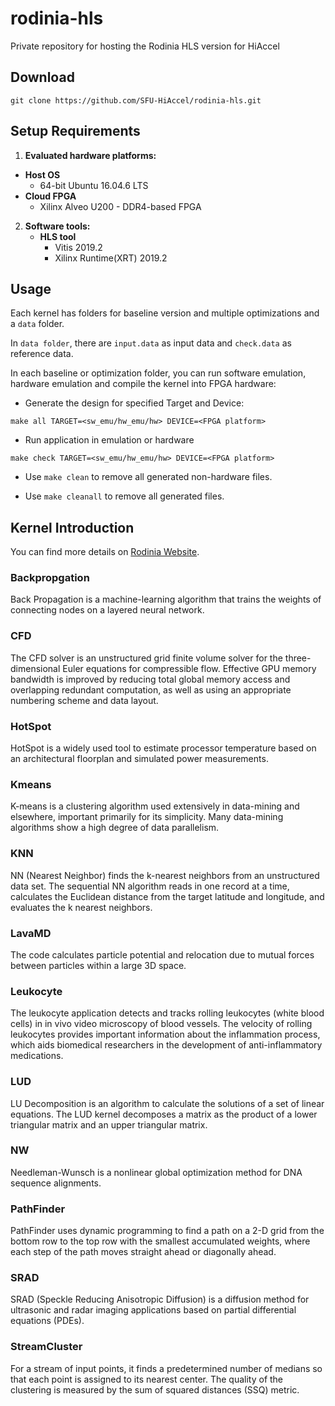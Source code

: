 # rodinia-hls
Private repository for hosting the Rodinia HLS version for HiAccel

## Download

```shell
git clone https://github.com/SFU-HiAccel/rodinia-hls.git
```

## Setup Requirements
1. **Evaluated hardware platforms:**
  + **Host OS**
    + 64-bit Ubuntu 16.04.6 LTS
  + **Cloud FPGA**
    + Xilinx Alveo U200 - DDR4-based FPGA
2. **Software tools:**
   + **HLS tool**
     + Vitis 2019.2
     + Xilinx Runtime(XRT) 2019.2

## Usage
Each kernel has folders for baseline version and multiple optimizations and a ``data`` folder.

In ``data folder``, there are ``input.data`` as input data and ``check.data`` as reference data. 

In each baseline or optimization folder, you can run software emulation, hardware emulation and compile the kernel into FPGA hardware:

+ Generate the design for specified Target and Device:

```shell
make all TARGET=<sw_emu/hw_emu/hw> DEVICE=<FPGA platform>
```

+ Run application in emulation or hardware
```shell
make check TARGET=<sw_emu/hw_emu/hw> DEVICE=<FPGA platform>
```

+ Use ``make clean`` to remove all generated non-hardware files. 

+ Use ``make cleanall`` to remove all generated files. 

## Kernel Introduction

You can find more details on [Rodinia Website](https://rodinia.cs.virginia.edu/doku.php).

### Backpropgation

Back Propagation is a machine-learning algorithm that trains the weights of connecting nodes on a layered neural network. 

### CFD 

The CFD solver is an unstructured grid finite volume solver for the three-dimensional Euler equations for compressible flow. Effective GPU memory bandwidth is improved by reducing total global memory access and overlapping redundant computation, as well as using an appropriate numbering scheme and data layout.

### HotSpot

HotSpot is a widely used tool to estimate processor temperature based on an architectural floorplan and simulated power measurements.

### Kmeans

K-means is a clustering algorithm used extensively in data-mining and elsewhere, important primarily for its simplicity. Many data-mining algorithms show a high degree of data parallelism.

### KNN

NN (Nearest Neighbor) finds the k-nearest neighbors from an unstructured data set. The sequential NN algorithm reads in one record at a time, calculates the Euclidean distance from the target latitude and longitude, and evaluates the k nearest neighbors. 

### LavaMD

The code calculates particle potential and relocation due to mutual forces between particles within a large 3D space.

### Leukocyte

The leukocyte application detects and tracks rolling leukocytes (white blood cells) in in vivo video microscopy of blood vessels. The velocity of rolling leukocytes provides important information about the inflammation process, which aids biomedical researchers in the development of anti-inflammatory medications.

### LUD

LU Decomposition is an algorithm to calculate the solutions of a set of linear equations. The LUD kernel decomposes a matrix as the product of a lower triangular matrix and an upper triangular matrix.

### NW

Needleman-Wunsch is a nonlinear global optimization method for DNA sequence alignments.

### PathFinder

PathFinder uses dynamic programming to find a path on a 2-D grid from the bottom row to the top row with the smallest accumulated weights, where each step of the path moves straight ahead or diagonally ahead. 

### SRAD

SRAD (Speckle Reducing Anisotropic Diffusion) is a diffusion method for ultrasonic and radar imaging applications based on partial differential equations (PDEs).

### StreamCluster

For a stream of input points, it finds a predetermined number of medians so that each point is assigned to its nearest center. The quality of the clustering is measured by the sum of squared distances (SSQ) metric.
